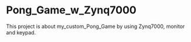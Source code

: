 # Pong_Game_w_Zynq7000

This project is about my_custom_Pong_Game by using Zynq7000, monitor and keypad.
